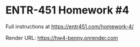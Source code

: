 # ENTR-451 Homework #4

Full instructions at https://entr451.com/homework-4/

Render URL: https://hw4-benny.onrender.com